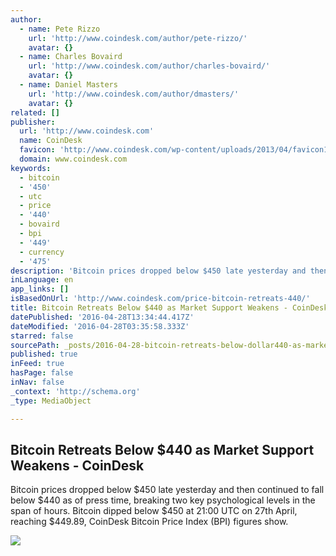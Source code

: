 ```yaml
---
author:
  - name: Pete Rizzo
    url: 'http://www.coindesk.com/author/pete-rizzo/'
    avatar: {}
  - name: Charles Bovaird
    url: 'http://www.coindesk.com/author/charles-bovaird/'
    avatar: {}
  - name: Daniel Masters
    url: 'http://www.coindesk.com/author/dmasters/'
    avatar: {}
related: []
publisher:
  url: 'http://www.coindesk.com'
  name: CoinDesk
  favicon: 'http://www.coindesk.com/wp-content/uploads/2013/04/favicon1.ico?1fee9b'
  domain: www.coindesk.com
keywords:
  - bitcoin
  - '450'
  - utc
  - price
  - '440'
  - bovaird
  - bpi
  - '449'
  - currency
  - '475'
description: 'Bitcoin prices dropped below $450 late yesterday and then continued to fall below $440 as of press time, breaking two key psychological levels in the span of hours. Bitcoin dipped below $450 at 21:00 UTC on 27th April, reaching $449.89, CoinDesk Bitcoin Price Index (BPI) figures show.'
inLanguage: en
app_links: []
isBasedOnUrl: 'http://www.coindesk.com/price-bitcoin-retreats-440/'
title: Bitcoin Retreats Below $440 as Market Support Weakens - CoinDesk
datePublished: '2016-04-28T13:34:44.417Z'
dateModified: '2016-04-28T03:35:58.333Z'
starred: false
sourcePath: _posts/2016-04-28-bitcoin-retreats-below-dollar440-as-market-support-weakens-coin.md
published: true
inFeed: true
hasPage: false
inNav: false
_context: 'http://schema.org'
_type: MediaObject

---
```

<article style=""><h1>Bitcoin Retreats Below $440 as Market Support Weakens - CoinDesk</h1><p>Bitcoin prices dropped below $450 late yesterday and then continued to fall below $440 as of press time, breaking two key psychological levels in the span of hours. Bitcoin dipped below $450 at 21:00 UTC on 27th April, reaching $449.89, CoinDesk Bitcoin Price Index (BPI) figures show.</p><img src="http://media.coindesk.com/2015/08/shutterstock_267775067.jpg" /></article>
